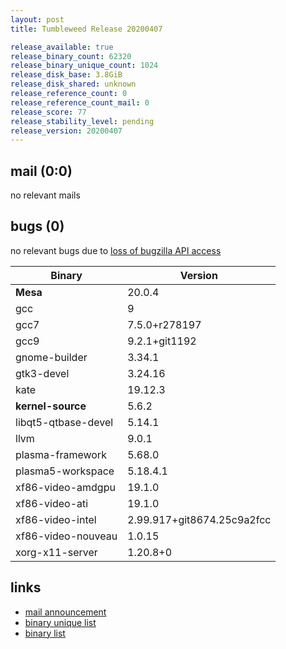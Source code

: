 ```yaml
---
layout: post
title: Tumbleweed Release 20200407

release_available: true
release_binary_count: 62320
release_binary_unique_count: 1024
release_disk_base: 3.8GiB
release_disk_shared: unknown
release_reference_count: 0
release_reference_count_mail: 0
release_score: 77
release_stability_level: pending
release_version: 20200407
---
```


## mail (0:0)

no relevant mails

## bugs (0)

<!--more-->

no relevant bugs due to [loss of bugzilla API access](https://bugzilla.opensuse.org/show_bug.cgi?id=1157722)

Binary | Version
--- | ---
**Mesa** | 20.0.4
gcc | 9
gcc7 | 7.5.0+r278197
gcc9 | 9.2.1+git1192
gnome-builder | 3.34.1
gtk3-devel | 3.24.16
kate | 19.12.3
**kernel-source** | 5.6.2
libqt5-qtbase-devel | 5.14.1
llvm | 9.0.1
plasma-framework | 5.68.0
plasma5-workspace | 5.18.4.1
xf86-video-amdgpu | 19.1.0
xf86-video-ati | 19.1.0
xf86-video-intel | 2.99.917+git8674.25c9a2fcc
xf86-video-nouveau | 1.0.15
xorg-x11-server | 1.20.8+0

## links

- [mail announcement](https://lists.opensuse.org/opensuse-factory/2020-04/msg00148.html)
- [binary unique list](http://download.opensuse.org/history/20200407/rpm.unique.list)
- [binary list](http://download.opensuse.org/history/20200407/rpm.list)
